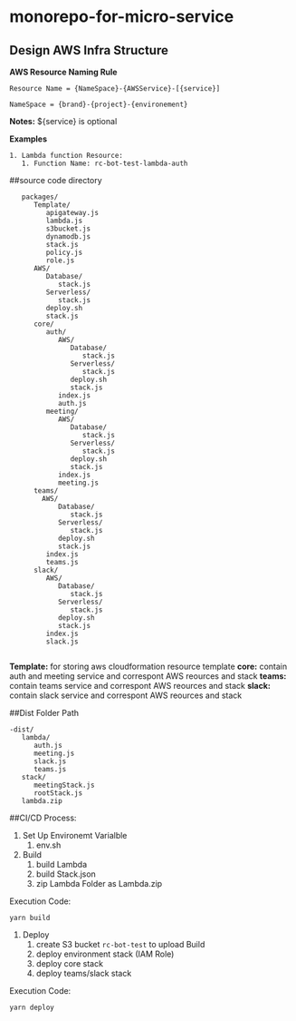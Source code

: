 # monorepo-for-micro-service

## Design AWS Infra Structure


**AWS Resource Naming Rule**

```
Resource Name = {NameSpace}-{AWSService}-[{service}]

NameSpace = {brand}-{project}-{environement}
```
**Notes:** ${service} is optional

**Examples**
```
1. Lambda function Resource:
   1. Function Name: rc-bot-test-lambda-auth
```

##source code directory 
```
   packages/
      Template/
         apigateway.js
         lambda.js
         s3bucket.js
         dynamodb.js
         stack.js
         policy.js
         role.js
      AWS/
         Database/
            stack.js
         Serverless/
            stack.js   
         deploy.sh
         stack.js
      core/
         auth/
            AWS/
               Database/
                  stack.js
               Serverless/
                  stack.js   
               deploy.sh
               stack.js
            index.js
            auth.js
         meeting/
            AWS/
               Database/
                  stack.js
               Serverless/
                  stack.js   
               deploy.sh
               stack.js
            index.js
            meeting.js
      teams/
        AWS/
            Database/
               stack.js
            Serverless/
               stack.js   
            deploy.sh
            stack.js
         index.js
         teams.js
      slack/
         AWS/
            Database/
               stack.js
            Serverless/
               stack.js   
            deploy.sh
            stack.js
         index.js
         slack.js


```

**Template:** for storing aws cloudformation resource template
**core:** contain auth and meeting service and correspont AWS reources and stack
**teams:** contain teams service and correspont AWS reources and stack
**slack:** contain slack service and correspont AWS reources and stack

##Dist Folder Path
```
-dist/
   lambda/
      auth.js
      meeting.js
      slack.js
      teams.js
   stack/
      meetingStack.js
      rootStack.js
   lambda.zip
```   

##CI/CD
Process:
  1. Set Up Environemt Varialble
     1. env.sh
  2. Build
     1. build Lambda
     2. build Stack.json
     3. zip Lambda Folder as Lambda.zip
   
Execution Code:
```
yarn build
```

  1. Deploy
     1. create S3 bucket `rc-bot-test` to upload Build
     2. deploy environment stack (IAM Role)
     3. deploy core stack
     4. deploy teams/slack stack

Execution Code:
```
yarn deploy
```




